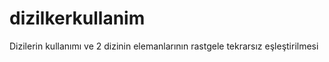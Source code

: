 # dizilkerkullanim
Dizilerin kullanımı ve 2 dizinin elemanlarının rastgele tekrarsız eşleştirilmesi
